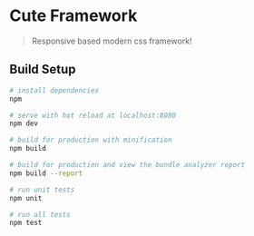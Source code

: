 # Cute Framework

> Responsive based modern css framework!

## Build Setup

``` bash
# install dependencies
npm

# serve with hot reload at localhost:8080
npm dev

# build for production with minification
npm build

# build for production and view the bundle analyzer report
npm build --report

# run unit tests
npm unit

# run all tests
npm test
```
